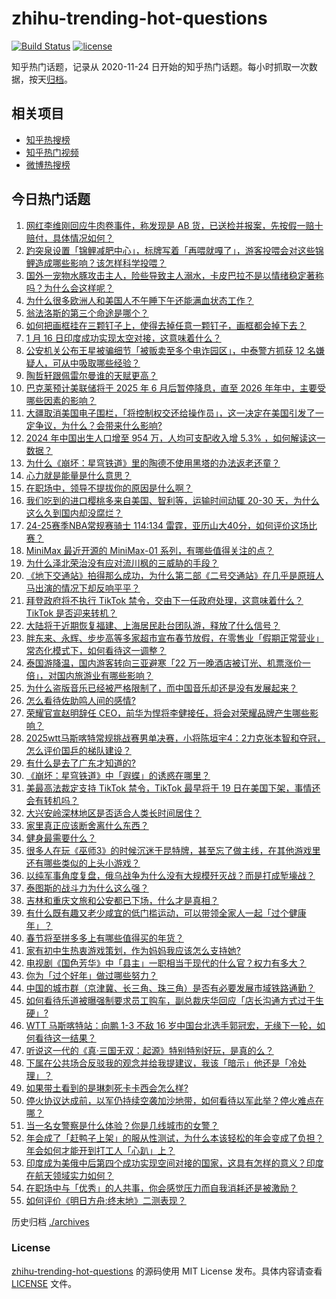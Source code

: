 # zhihu-trending-hot-questions

[![Build Status](https://github.com/justjavac/zhihu-trending-hot-questions/workflows/ci/badge.svg?branch=master)](https://github.com/justjavac/zhihu-trending-hot-questions/actions)
[![license](https://img.shields.io/github/license/justjavac/zhihu-trending-hot-questions)](https://github.com/justjavac/zhihu-trending-hot-questions/blob/master/LICENSE)

知乎热门话题，记录从 2020-11-24
日开始的知乎热门话题。每小时抓取一次数据，按天[归档](./archives)。

## 相关项目

- [知乎热搜榜](https://github.com/justjavac/zhihu-trending-top-search)
- [知乎热门视频](https://github.com/justjavac/zhihu-trending-hot-video)
- [微博热搜榜](https://github.com/justjavac/weibo-trending-hot-search)

## 今日热门话题

<!-- BEGIN -->
<!-- 最后更新时间 Sat Jan 18 2025 11:18:40 GMT+0800 (China Standard Time) -->

1. [网红李维刚回应牛肉卷事件，称发现是 AB 货，已送检并报案，先按假一赔十赔付，具体情况如何？](https://www.zhihu.com/question/9848257718)
1. [趵突泉设置「锦鲤减肥中心」，标牌写着「再喂就嘎了」，游客投喂会对这些锦鲤造成哪些影响？该怎样科学投喂？](https://www.zhihu.com/question/9805219113)
1. [国外一宠物水豚攻击主人，险些导致主人溺水，卡皮巴拉不是以情绪稳定著称吗？为什么会这样呢？](https://www.zhihu.com/question/9678228715)
1. [为什么很多欧洲人和美国人不午睡下午还能满血状态工作？](https://www.zhihu.com/question/25569759)
1. [翁法洛斯的第三个命途是哪个？](https://www.zhihu.com/question/9691473070)
1. [如何把画框挂在三颗钉子上，使得去掉任意一颗钉子，画框都会掉下去？](https://www.zhihu.com/question/58894719)
1. [1 月 16 日印度成功实现太空对接，这意味着什么？](https://www.zhihu.com/question/9757614285)
1. [公安机关公布王星被骗细节「被贩卖至多个电诈园区」，中泰警方抓获 12 名嫌疑人，可从中吸取哪些经验？](https://www.zhihu.com/question/9826464184)
1. [陶哲轩跟佩雷尔曼谁的天赋更高？](https://www.zhihu.com/question/26763050)
1. [巴克莱预计美联储将于 2025 年 6 月后暂停降息，直至 2026 年年中，主要受哪些因素的影响？](https://www.zhihu.com/question/9629553859)
1. [大疆取消美国电子围栏，「将控制权交还给操作员」，这一决定在美国引发了一定争议，为什么？会带来什么影响?](https://www.zhihu.com/question/9809063741)
1. [2024 年中国出生人口增至 954 万，人均可支配收入增 5.3% ，如何解读这一数据？](https://www.zhihu.com/question/9811443650)
1. [为什么《崩坏：星穹铁道》里的陶德不使用黑塔的办法返老还童？](https://www.zhihu.com/question/614444906)
1. [心力就是能量是什么意思？](https://www.zhihu.com/question/664723213)
1. [在职场中，领导不提拔你的原因是什么啊？](https://www.zhihu.com/question/7973364180)
1. [我们吃到的进口樱桃多来自美国、智利等，运输时间动辄 20-30 天，为什么这么久到国内却没腐烂？](https://www.zhihu.com/question/9645229411)
1. [24-25赛季NBA常规赛骑士 114:134 雷霆，亚历山大40分，如何评价这场比赛？](https://www.zhihu.com/question/9814181932)
1. [MiniMax 最近开源的 MiniMax-01 系列，有哪些值得关注的点？](https://www.zhihu.com/question/9844937887)
1. [为什么泽北荣治没有应对流川枫的三威胁的手段？](https://www.zhihu.com/question/615968985)
1. [《地下交通站》拍得那么成功，为什么第二部《二号交通站》在几乎是原班人马出演的情况下却反响平平？](https://www.zhihu.com/question/558247060)
1. [拜登政府将不执行 TikTok 禁令，交由下一任政府处理，这意味着什么？TikTok 是否迎来转机？](https://www.zhihu.com/question/9802053355)
1. [大陆将于近期恢复福建、上海居民赴台团队游，释放了什么信号？](https://www.zhihu.com/question/9804101442)
1. [胖东来、永辉、步步高等多家超市宣布春节放假，在零售业「假期正常营业」常态化模式下，如何看待这一调整？](https://www.zhihu.com/question/9482743253)
1. [泰国游降温，国内游客转向三亚避寒「22 万一晚酒店被订光、机票涨价一倍」，对国内旅游业有哪些影响？](https://www.zhihu.com/question/9725630543)
1. [为什么盗版音乐已经被严格限制了，而中国音乐却还是没有发展起来？](https://www.zhihu.com/question/6285588743)
1. [怎么看待佐助鸣人间的感情?](https://www.zhihu.com/question/28055803)
1. [荣耀官宣赵明辞任 CEO，前华为悍将李健接任，将会对荣耀品牌产生哪些影响？](https://www.zhihu.com/question/9828859973)
1. [2025wtt马斯喀特常规挑战赛男单决赛，小将陈垣宇4：2力克张本智和夺冠，怎么评价国乒的梯队建设？](https://www.zhihu.com/question/9863099414)
1. [有什么是去了广东才知道的?](https://www.zhihu.com/question/666063735)
1. [《崩坏：星穹铁道》中「遐蝶」的诱惑在哪里？](https://www.zhihu.com/question/9738774311)
1. [美最高法裁定支持 TikTok 禁令，TikTok 最早将于 19 日在美国下架，事情还会有转机吗？](https://www.zhihu.com/question/9874747406)
1. [大兴安岭深林地区是否适合人类长时间居住？](https://www.zhihu.com/question/357661555)
1. [家里真正应该断舍离什么东西？](https://www.zhihu.com/question/616842730)
1. [健身最需要什么？](https://www.zhihu.com/question/429023611)
1. [很多人在玩《巫师3》的时候沉迷于昆特牌，甚至忘了做主线，在其他游戏里还有哪些类似的上头小游戏？](https://www.zhihu.com/question/9736249296)
1. [以纯军事角度复盘，俄乌战争为什么没有大规模歼灭战？而是打成堑壕战？](https://www.zhihu.com/question/9548505460)
1. [泰图斯的战斗力为什么这么强？](https://www.zhihu.com/question/5470073287)
1. [吉林和重庆文旅和公安都已下场，什么才是真相？](https://www.zhihu.com/question/9722593921)
1. [有什么既有趣又老少咸宜的低门槛运动，可以带领全家人一起「过个健康年」？](https://www.zhihu.com/question/7370464892)
1. [春节将至拼多多上有哪些值得买的年货？](https://www.zhihu.com/question/9813652716)
1. [家有初中生热衷游戏策划，作为妈妈我应该怎么支持她?](https://www.zhihu.com/question/9680695695)
1. [电视剧《国色芳华》中「县主」一职相当于现代的什么官？权力有多大？](https://www.zhihu.com/question/9172915534)
1. [你为「过个好年」做过哪些努力？](https://www.zhihu.com/question/9258945902)
1. [中国的城市群（京津冀、长三角、珠三角）是否有必要发展市域铁路通勤？](https://www.zhihu.com/question/2343865988)
1. [如何看待乐道被曝强制要求员工购车，副总裁庆华回应「店长沟通方式过于生硬」?](https://www.zhihu.com/question/9726705630)
1. [WTT 马斯喀特站：向鹏 1-3 不敌 16 岁中国台北选手郭冠宏，无缘下一轮，如何看待这一结果？](https://www.zhihu.com/question/9674724826)
1. [听说这一代的《真·三国无双：起源》特别特别好玩，是真的么？](https://www.zhihu.com/question/9838232161)
1. [下属在公共场合反驳我的观念并给我提建议，我该「暗示」他还是「冷处理」？](https://www.zhihu.com/question/9801579357)
1. [如果带土看到的是琳刺死卡卡西会怎么样?](https://www.zhihu.com/question/338236342)
1. [停火协议达成前，以军仍持续空袭加沙地带，如何看待以军此举？停火难点在哪？](https://www.zhihu.com/question/9724798550)
1. [当一名女警察是什么体验？你是几线城市的女警？](https://www.zhihu.com/question/57120463)
1. [年会成了「赶鸭子上架」的服从性测试，为什么本该轻松的年会变成了负担？年会如何才能开到打工人「心趴」上？](https://www.zhihu.com/question/9741908649)
1. [印度成为美俄中后第四个成功实现空间对接的国家，这具有怎样的意义？印度在航天领域实力如何？](https://www.zhihu.com/question/9740520281)
1. [在职场中与「优秀」的人共事，你会感觉压力而自我消耗还是被激励？](https://www.zhihu.com/question/9736556912)
1. [如何评价《明日方舟:终末地》二测表现？](https://www.zhihu.com/question/9813090627)

<!-- END -->

历史归档 [./archives](./archives)

### License

[zhihu-trending-hot-questions](https://github.com/justjavac/zhihu-trending-hot-questions)
的源码使用 MIT License 发布。具体内容请查看 [LICENSE](./LICENSE) 文件。
